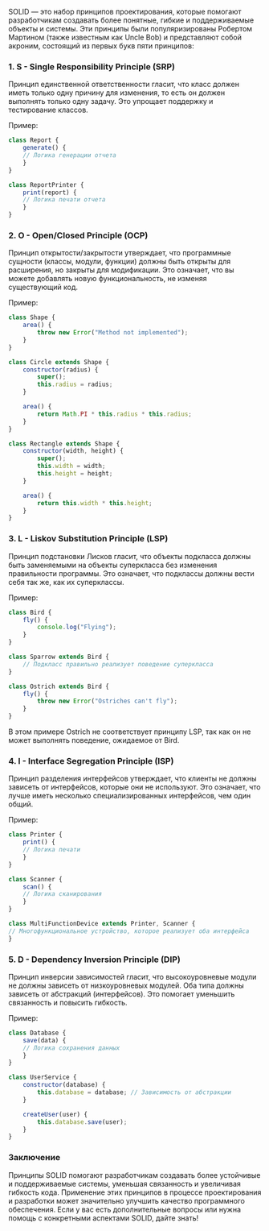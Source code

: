 SOLID — это набор принципов проектирования, которые помогают разработчикам создавать более понятные, гибкие и поддерживаемые объекты и системы. Эти принципы были популяризированы Робертом Мартином (также известным как Uncle Bob) и представляют собой акроним, состоящий из первых букв пяти принципов:

### 1. S - Single Responsibility Principle (SRP)

Принцип единственной ответственности гласит, что класс должен иметь только одну причину для изменения, то есть он должен выполнять только одну задачу. Это упрощает поддержку и тестирование классов.

Пример:
```javascript
class Report {
    generate() {
    // Логика генерации отчета
    }
}

class ReportPrinter {
    print(report) {
    // Логика печати отчета
    }
}
```



### 2. O - Open/Closed Principle (OCP)

Принцип открытости/закрытости утверждает, что программные сущности (классы, модули, функции) должны быть открыты для расширения, но закрыты для модификации. Это означает, что вы можете добавлять новую функциональность, не изменяя существующий код.

Пример:
```js
class Shape {
    area() {
        throw new Error("Method not implemented");
    }
}

class Circle extends Shape {
    constructor(radius) {
        super();
        this.radius = radius;
    }

    area() {
        return Math.PI * this.radius * this.radius;
    }
}

class Rectangle extends Shape {
    constructor(width, height) {
        super();
        this.width = width;
        this.height = height;
    }

    area() {
        return this.width * this.height;
    }
}
```


### 3. L - Liskov Substitution Principle (LSP)

Принцип подстановки Лисков гласит, что объекты подкласса должны быть заменяемыми на объекты суперкласса без изменения правильности программы. Это означает, что подклассы должны вести себя так же, как их суперклассы.

Пример:
```js
class Bird {
    fly() {
        console.log("Flying");
    }
}

class Sparrow extends Bird {
    // Подкласс правильно реализует поведение суперкласса
}

class Ostrich extends Bird {
    fly() {
        throw new Error("Ostriches can't fly");
    }
}
```

В этом примере Ostrich не соответствует принципу LSP, так как он не может выполнять поведение, ожидаемое от Bird.

### 4. I - Interface Segregation Principle (ISP)

Принцип разделения интерфейсов утверждает, что клиенты не должны зависеть от интерфейсов, которые они не используют. Это означает, что лучше иметь несколько специализированных интерфейсов, чем один общий.

Пример:
```js
class Printer {
    print() {
    // Логика печати
    }
}

class Scanner {
    scan() {
    // Логика сканирования
    }
}

class MultiFunctionDevice extends Printer, Scanner {
// Многофункциональное устройство, которое реализует оба интерфейса
}
```


### 5. D - Dependency Inversion Principle (DIP)

Принцип инверсии зависимостей гласит, что высокоуровневые модули не должны зависеть от низкоуровневых модулей. Оба типа должны зависеть от абстракций (интерфейсов). Это помогает уменьшить связанность и повысить гибкость.

Пример:
```js
class Database {
    save(data) {
    // Логика сохранения данных
    }
}

class UserService {
    constructor(database) {
        this.database = database; // Зависимость от абстракции
    }

    createUser(user) {
        this.database.save(user);
    }
}
```


### Заключение

Принципы SOLID помогают разработчикам создавать более устойчивые и поддерживаемые системы, уменьшая связанность и увеличивая гибкость кода. Применение этих принципов в процессе проектирования и разработки может значительно улучшить качество программного обеспечения. Если у вас есть дополнительные вопросы или нужна помощь с конкретными аспектами SOLID, дайте знать!
